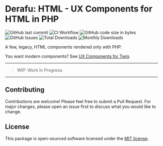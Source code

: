 # Derafu: HTML - UX Components for HTML in PHP

![GitHub last commit](https://img.shields.io/github/last-commit/derafu/html/main)
![CI Workflow](https://github.com/derafu/html/actions/workflows/ci.yml/badge.svg?branch=main&event=push)
![GitHub code size in bytes](https://img.shields.io/github/languages/code-size/derafu/html)
![GitHub Issues](https://img.shields.io/github/issues-raw/derafu/html)
![Total Downloads](https://poser.pugx.org/derafu/html/downloads)
![Monthly Downloads](https://poser.pugx.org/derafu/html/d/monthly)

A few, legacy, HTML components rendered only with PHP.

You want modern components? See [UX Components for Twig](https://derafu.org/twig/).

---

> WIP: Work In Progress.

---

## Contributing

Contributions are welcome! Please feel free to submit a Pull Request. For major changes, please open an issue first to discuss what you would like to change.

## License

This package is open-sourced software licensed under the [MIT license](https://opensource.org/licenses/MIT).
